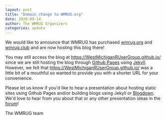 ```yaml
---
layout: post
title: "Domain change to WMRUG.org"
date: 2020-09-14
author: The WMRUG Organizers
categories: update
---
```


We would like to announce that WMRUG has purchased
[wmrug.org](https://wmrug.org) and [wmrug.club](https://wmrug.club) and are now
hosting this blog there!

You may still access the blog at <https://WestMichiganRUserGroup.github.io/>
since we are still hosting the blog through [Github Pages](https://pages.github.com/)
using [Jekyll](https://jekyllrb.com/).
However, we felt that <https://WestMichiganRUserGroup.github.io/> was a little
bit of a mouthful so wanted to provide you with a shorter URL for your
convenience.

Please let us know if you'd like to hear a presentation about hosting static sites
using Github Pages and/or building blogs using Jekyll or
[Blogdown](https://blogdown.org/). We'd love to hear from you about that or any
other presentation ideas in the [forum](/forum/)!

The WMRUG team

